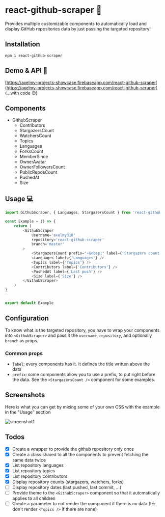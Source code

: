 # react-github-scraper 👋

Provides multiple customizable components to automatically load and display GitHub repositories data by just passing the targeted repository!

## Installation
`npm i react-github-scraper`

## Demo & API 👀

[https://axelmy-projects-showcase.firebaseapp.com/react-github-scraper](https://axelmy-projects-showcase.firebaseapp.com/react-github-scraper) (...with code 😉)

## Components

- GithubScraper
    - Contributors
    - StargazersCount
    - WatchersCount
    - Topics
    - Languages
    - ForksCount
    - MemberSince
    - OwnerAvatar
    - OwnerFollowersCount
    - PublicReposCount
    - PushedAt
    - Size

## Usage 💻

```javascript
import GithubScraper, { Languages, StargazersCount } from 'react-github-scraper';

const Example = () => {
    return (
        <GithubScraper 
            username='axelmy318' 
            repository='react-github-scraper' 
            branch='master'
        >
            <StargazersCount prefix="⭐&nbsp;" label={'Stargazers count'} />
            <Languages label={'Languages'} />
            <Topics label={'Topics'} />
            <Contributors label={'Contributors'} />
            <PushedAt label={'Last push'} />
            <Size label={'Size'} />
        </GithubScraper>
    )
}


export default Example
```


## Configuration

To know what is the targeted repository, you have to wrap your components into `<GithubScraper>` and pass it the `username`, `repository`, and optionally `branch` as props.


### Common props
- `label`: every components has it. It defines the title written above the data
- `prefix`: some components allow you to use a prefix, to put right before the data. See the `<StargazersCount />` component for some examples.


## Screenshots
Here is what you can get by mixing some of your own CSS with the example in the "Usage" section

![screenshot1](https://i.imgur.com/AqfIWku.png)


## Todos
- [x] Create a wrapper to provide the github repository only once
- [x] Create a class shared to all the components to prevent fetching the same data twice
- [x] List repository languages
- [x] List repository topics
- [x] List repository contributors
- [x] Display repository counts (stargazers, watchers, forks)
- [ ] Display repository dates (last pushed, last commit, ...)
- [ ] Provide theme to the `<GithubScraper>` component so that it automatically applies to all children
- [ ] Create a parameter to not render the component if there is no data (IE: don't render `<Topics />` if there are none)